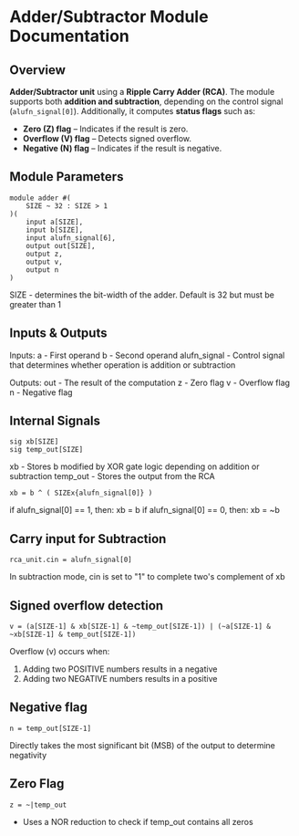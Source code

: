 # Adder/Subtractor Module Documentation

## Overview

**Adder/Subtractor unit** using a **Ripple Carry Adder (RCA)**. The module supports both **addition and subtraction**, depending on the control signal (`alufn_signal[0]`). Additionally, it computes **status flags** such as:

- **Zero (Z) flag** – Indicates if the result is zero.
- **Overflow (V) flag** – Detects signed overflow.
- **Negative (N) flag** – Indicates if the result is negative.

## Module Parameters

```
module adder #(
    SIZE ~ 32 : SIZE > 1
)(
    input a[SIZE],
    input b[SIZE],
    input alufn_signal[6],
    output out[SIZE],
    output z,
    output v,
    output n
)
```

SIZE - determines the bit-width of the adder. Default is 32 but must be greater than 1

## Inputs & Outputs

Inputs:
a - First operand
b - Second operand
alufn_signal - Control signal that determines whether operation is addition or subtraction

Outputs:
out - The result of the computation
z - Zero flag
v - Overflow flag
n - Negative flag

## Internal Signals

```
sig xb[SIZE]
sig temp_out[SIZE]
```

xb - Stores b modified by XOR gate logic depending on addition or subtraction
temp_out - Stores the output from the RCA

```
xb = b ^ ( SIZEx{alufn_signal[0]} )
```

if alufn_signal[0] == 1, then: xb = b
if alufn_signal[0] == 0, then: xb = ~b

## Carry input for Subtraction

```
rca_unit.cin = alufn_signal[0]
```

In subtraction mode, cin is set to "1" to complete two's complement of xb

## Signed overflow detection

```
v = (a[SIZE-1] & xb[SIZE-1] & ~temp_out[SIZE-1]) | (~a[SIZE-1] & ~xb[SIZE-1] & temp_out[SIZE-1])
```

Overflow (v) occurs when:

1. Adding two POSITIVE numbers results in a negative
2. Adding two NEGATIVE numbers results in a positive

## Negative flag

```
n = temp_out[SIZE-1]
```

Directly takes the most significant bit (MSB) of the output to determine negativity

## Zero Flag

```
z = ~|temp_out
```

- Uses a NOR reduction to check if temp_out contains all zeros
